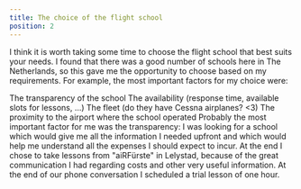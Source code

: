 ```yaml
---
title: The choice of the flight school
position: 2
---
```


I think it is worth taking some time to choose the flight school that best suits your needs. I found that there was a good number of schools here in The Netherlands, so this gave me the opportunity to choose based on my requirements. For example, the most important factors for my choice were:

The transparency of the school
The availability (response time, available slots for lessons, ...)
The fleet (do they have Cessna airplanes? <3)
The proximity to the airport where the school operated
Probably the most important factor for me was the transparency: I was looking for a school which would give me all the information I needed upfront and which would help me understand all the expenses I should expect to incur. At the end I chose to take lessons from "aiRFürste" in Lelystad, because of the great communication I had regarding costs and other very useful information. At the end of our phone conversation I scheduled a trial lesson of one hour.
